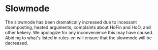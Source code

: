 # Slowmode

The slowmode has been dramatically increased due to incessant doomposting, heated arguments, complaints about HoFin and HoO, and other kekery. We apologize for any inconvenience this may have caused. Abiding to what's listed in rules-en will ensure that the slowmode will be decreased.